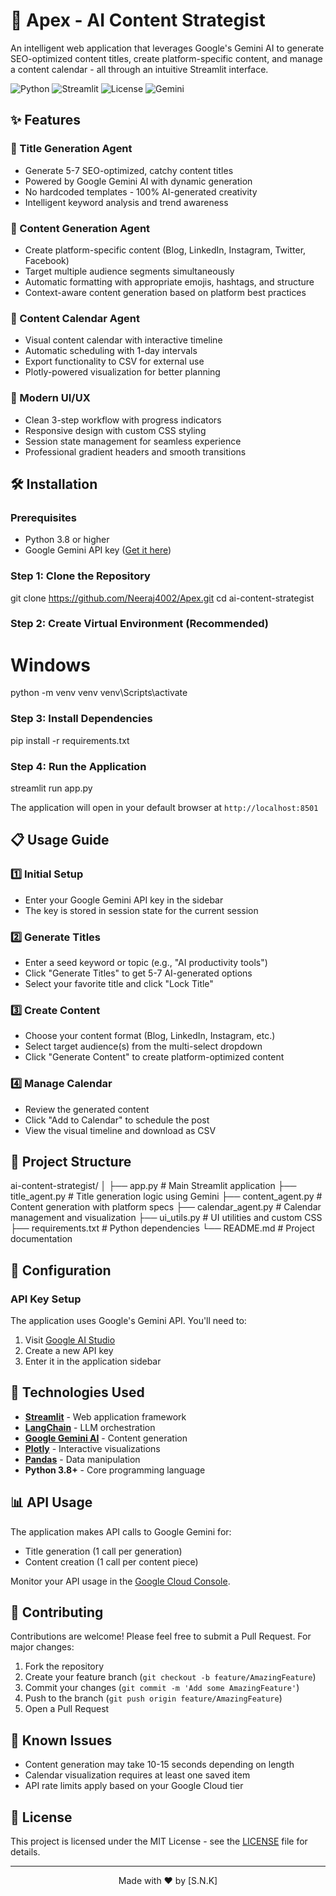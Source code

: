 
# 🚀 Apex - AI Content Strategist

An intelligent web application that leverages Google's Gemini AI to generate SEO-optimized content titles, create platform-specific content, and manage a content calendar - all through an intuitive Streamlit interface.

![Python](https://img.shields.io/badge/python-v3.8+-blue.svg)
![Streamlit](https://img.shields.io/badge/streamlit-1.29.0-red.svg)
![License](https://img.shields.io/badge/license-MIT-green.svg)
![Gemini](https://img.shields.io/badge/Google%20Gemini-API-orange.svg)

## ✨ Features

### 🎯 Title Generation Agent
- Generate 5-7 SEO-optimized, catchy content titles
- Powered by Google Gemini AI with dynamic generation
- No hardcoded templates - 100% AI-generated creativity
- Intelligent keyword analysis and trend awareness

### 📝 Content Generation Agent
- Create platform-specific content (Blog, LinkedIn, Instagram, Twitter, Facebook)
- Target multiple audience segments simultaneously
- Automatic formatting with appropriate emojis, hashtags, and structure
- Context-aware content generation based on platform best practices

### 📅 Content Calendar Agent
- Visual content calendar with interactive timeline
- Automatic scheduling with 1-day intervals
- Export functionality to CSV for external use
- Plotly-powered visualization for better planning

### 🎨 Modern UI/UX
- Clean 3-step workflow with progress indicators
- Responsive design with custom CSS styling
- Session state management for seamless experience
- Professional gradient headers and smooth transitions


## 🛠️ Installation

### Prerequisites
- Python 3.8 or higher
- Google Gemini API key ([Get it here](https://makersuite.google.com/app/apikey))

### Step 1: Clone the Repository
git clone https://github.com/Neeraj4002/Apex.git
cd ai-content-strategist

### Step 2: Create Virtual Environment (Recommended)
# Windows
python -m venv venv
venv\Scripts\activate

### Step 3: Install Dependencies
pip install -r requirements.txt

### Step 4: Run the Application
streamlit run app.py

The application will open in your default browser at `http://localhost:8501`

## 📋 Usage Guide

### 1️⃣ Initial Setup
- Enter your Google Gemini API key in the sidebar
- The key is stored in session state for the current session

### 2️⃣ Generate Titles
- Enter a seed keyword or topic (e.g., "AI productivity tools")
- Click "Generate Titles" to get 5-7 AI-generated options
- Select your favorite title and click "Lock Title"

### 3️⃣ Create Content
- Choose your content format (Blog, LinkedIn, Instagram, etc.)
- Select target audience(s) from the multi-select dropdown
- Click "Generate Content" to create platform-optimized content

### 4️⃣ Manage Calendar
- Review the generated content
- Click "Add to Calendar" to schedule the post
- View the visual timeline and download as CSV

## 📁 Project Structure

ai-content-strategist/
│
├── app.py                 # Main Streamlit application
├── title_agent.py         # Title generation logic using Gemini
├── content_agent.py       # Content generation with platform specs
├── calendar_agent.py      # Calendar management and visualization
├── ui_utils.py           # UI utilities and custom CSS
├── requirements.txt       # Python dependencies
└── README.md             # Project documentation

## 🔧 Configuration

### API Key Setup
The application uses Google's Gemini API. You'll need to:
1. Visit [Google AI Studio](https://makersuite.google.com/app/apikey)
2. Create a new API key
3. Enter it in the application sidebar

## 🚀 Technologies Used

- **[Streamlit](https://streamlit.io/)** - Web application framework
- **[LangChain](https://python.langchain.com/)** - LLM orchestration
- **[Google Gemini AI](https://deepmind.google/technologies/gemini/)** - Content generation
- **[Plotly](https://plotly.com/python/)** - Interactive visualizations
- **[Pandas](https://pandas.pydata.org/)** - Data manipulation
- **Python 3.8+** - Core programming language

## 📊 API Usage

The application makes API calls to Google Gemini for:
- Title generation (1 call per generation)
- Content creation (1 call per content piece)

Monitor your API usage in the [Google Cloud Console](https://console.cloud.google.com/).

## 🤝 Contributing

Contributions are welcome! Please feel free to submit a Pull Request. For major changes:

1. Fork the repository
2. Create your feature branch (`git checkout -b feature/AmazingFeature`)
3. Commit your changes (`git commit -m 'Add some AmazingFeature'`)
4. Push to the branch (`git push origin feature/AmazingFeature`)
5. Open a Pull Request

## 🐛 Known Issues

- Content generation may take 10-15 seconds depending on length
- Calendar visualization requires at least one saved item
- API rate limits apply based on your Google Cloud tier

## 📄 License

This project is licensed under the MIT License - see the [LICENSE](LICENSE) file for details.



---

<p align="center">
  Made with ❤️ by [S.N.K]
